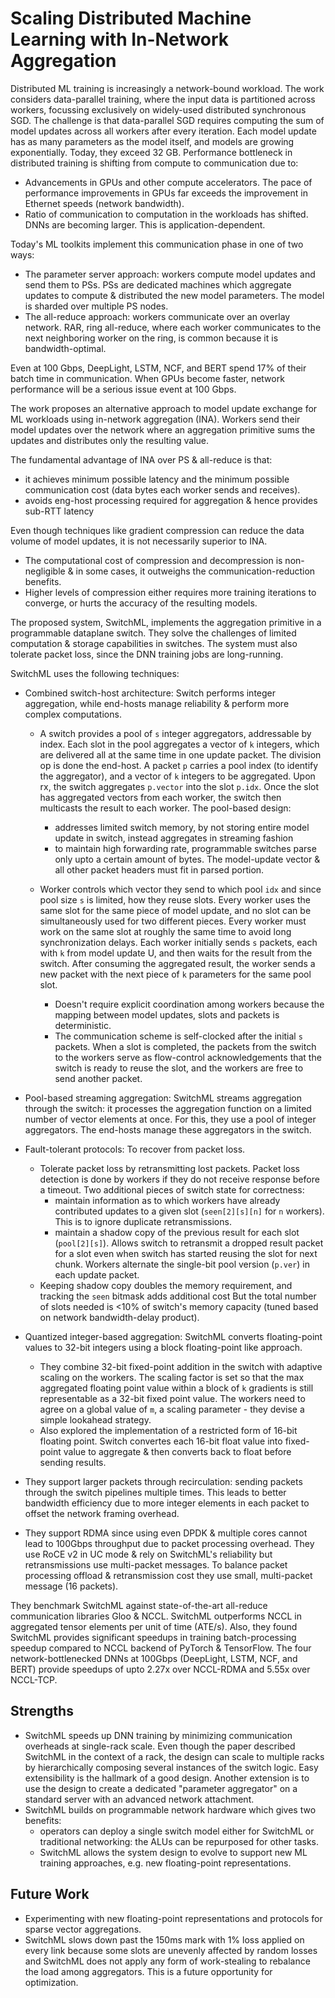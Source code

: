 # Scaling Distributed Machine Learning with In-Network Aggregation

Distributed ML training is increasingly a network-bound workload. The work
considers data-parallel training, where the input data is partitioned across
workers, focussing exclusively on widely-used distributed synchronous SGD. The
challenge is that data-parallel SGD requires computing the sum of model updates
across all workers after every iteration. Each model update has as many
parameters as the model itself, and models are growing exponentially. Today,
they exceed 32 GB. Performance bottleneck in distributed training is shifting
from compute to communication due to:

- Advancements in GPUs and other compute accelerators. The pace of performance
  improvements in GPUs far exceeds the improvement in Ethernet speeds (network
  bandwidth).
- Ratio of communication to computation in the workloads has shifted. DNNs are
  becoming larger. This is application-dependent.

Today's ML toolkits implement this communication phase in one of two ways:

- The parameter server approach: workers compute model updates and send them to
  PSs. PSs are dedicated machines which aggregate updates to compute &
  distributed the new model parameters. The model is sharded over multiple PS
  nodes.
- The all-reduce approach: workers communicate over an overlay network. RAR,
  ring all-reduce, where each worker communicates to the next neighboring worker
  on the ring, is common because it is bandwidth-optimal.

Even at 100 Gbps, DeepLight, LSTM, NCF, and BERT spend 17% of their batch time
in communication. When GPUs become faster, network performance will be a serious
issue event at 100 Gbps.

The work proposes an alternative approach to model update exchange for ML
workloads using in-network aggregation (INA). Workers send their model updates over
the network where an aggregation primitive sums the updates and distributes only
the resulting value.

The fundamental advantage of INA over PS & all-reduce is that:

- it achieves minimum possible latency and the minimum possible communication
  cost (data bytes each worker sends and receives).
- avoids eng-host processing required for aggregation & hence provides sub-RTT
  latency

Even though techniques like gradient compression can reduce the data volume of
model updates, it is not necessarily superior to INA.

- The computational cost of compression and decompression is non-negligible & in
  some cases, it outweighs the communication-reduction benefits.
- Higher levels of compression either requires more training iterations to
  converge, or hurts the accuracy of the resulting models.

The proposed system, SwitchML, implements the aggregation primitive in a
programmable dataplane switch. They solve the challenges of limited computation
& storage capabilities in switches. The system must also tolerate packet loss,
since the DNN training jobs are long-running.

SwitchML uses the following techniques:

- Combined switch-host architecture: Switch performs integer aggregation, while
  end-hosts manage reliability & perform more complex computations.
  
  - A switch provides a pool of `s` integer aggregators, addressable by index.
    Each slot in the pool aggregates a vector of `k` integers, which are
    delivered all at the same time in one update packet. The division op is done
    the end-host. A packet `p` carries a pool index (to identify the
    aggregator), and a vector of `k` integers to be aggregated. Upon rx, the
    switch aggregates `p.vector` into the slot `p.idx`. Once the slot has
    aggregated vectors from each worker, the switch then multicasts the result
    to each worker. The pool-based design:
    - addresses limited switch memory, by not storing entire model update in
      switch, instead aggregates in streaming fashion
    - to maintain high forwarding rate, programmable switches parse only upto
      a certain amount of bytes. The model-update vector & all other packet
      headers must fit in parsed portion.
  
  - Worker controls which vector they send to which pool `idx` and since pool
    size `s` is limited, how they reuse slots. Every worker uses the same slot
    for the same piece of model update, and no slot can be simultaneously used
    for two different pieces. Every worker must work on the same slot at roughly
    the same time to avoid long synchronization delays. Each worker initially
    sends `s` packets, each with `k` from model update U, and then waits for the
    result from the switch. After consuming the aggregated result, the worker
    sends a new packet with the next piece of `k` parameters for the same pool
    slot.
    - Doesn't require explicit coordination among workers because the mapping
      between model updates, slots and packets is deterministic.
    - The communication scheme is self-clocked after the initial `s` packets.
      When a slot is completed, the packets from the switch to the workers
      serve as flow-control acknowledgements that the switch is ready to reuse
      the slot, and the workers are free to send another packet.

- Pool-based streaming aggregation: SwitchML streams aggregation through the
  switch: it processes the aggregation function on a limited number of vector
  elements at once. For this, they use a pool of integer aggregators. The
  end-hosts manage these aggregators in the switch.

- Fault-tolerant protocols: To recover from packet loss.

  - Tolerate packet loss by retransmitting lost packets. Packet loss detection
    is done by workers if they do not receive response before a timeout. Two
    additional pieces of switch state for correctness:
    - maintain information as to which workers have already contributed updates
      to a given slot (`seen[2][s][n]` for `n` workers). This is to ignore
      duplicate retransmissions.
    - maintain a shadow copy of the previous result for each slot
      (`pool[2][s]`). Allows switch to retransmit a dropped result packet for a
      slot even when switch has started reusing the slot for next chunk. Workers
      alternate the single-bit pool version (`p.ver`) in each update packet.
  - Keeping shadow copy doubles the memory requirement, and tracking the `seen`
    bitmask adds additional cost But the total number of slots needed is <10% of
    switch's memory capacity (tuned based on network bandwidth-delay product).

- Quantized integer-based aggregation: SwitchML converts floating-point values
  to 32-bit integers using a block floating-point like approach.

  - They combine 32-bit fixed-point addition in the switch with adaptive scaling
    on the workers. The scaling factor is set so that the max aggregated
    floating point value within a block of `k` gradients is still representable
    as a 32-bit fixed point value. The workers need to agree on a global value
    of `m`, a scaling parameter - they devise a simple lookahead strategy.
  - Also explored the implementation of a restricted form of 16-bit floating
    point. Switch convertes each 16-bit float value into fixed-point value to
    aggregate & then converts back to float before sending results.

- They support larger packets through recirculation: sending packets through the
  switch pipelines multiple times. This leads to better bandwidth efficiency due
  to more integer elements in each packet to offset the network framing
  overhead.

- They support RDMA since using even DPDK & multiple cores cannot lead to
  100Gbps throughput due to packet processing overhead. They use RoCE v2 in UC
  mode & rely on SwitchML's reliability but retransmissions use multi-packet
  messages. To balance packet processing offload & retransmission cost they use
  small, multi-packet message (16 packets).

They benchmark SwitchML against state-of-the-art all-reduce communication
libraries Gloo & NCCL. SwitchML outperforms NCCL in aggregated tensor elements
per unit of time (ATE/s). Also, they found SwitchML provides significant
speedups in training batch-processing speedup compared to NCCL backend of
PyTorch & TensorFlow. The four network-bottlenecked DNNs at 100Gbps (DeepLight,
LSTM, NCF, and BERT) provide speedups of upto 2.27x over NCCL-RDMA and 5.55x
over NCCL-TCP.

## Strengths

- SwitchML speeds up DNN training by minimizing communication overheads at
  single-rack scale. Even though the paper described SwitchML in the context of
  a rack, the design can scale to multiple racks by hierarchically composing
  several instances of the switch logic. Easy extensibility is the hallmark of a
  good design. Another extension is to use the design to create a dedicated
  "parameter aggregator" on a standard server with an advanced network
  attachment.
- SwitchML builds on programmable network hardware which gives two benefits:
  - operators can deploy a single switch model either for SwitchML or
    traditional networking: the ALUs can be repurposed for other tasks.
  - SwitchML allows the system design to evolve to support new ML training
    approaches, e.g. new floating-point representations.

## Future Work

- Experimenting with new floating-point representations and protocols for sparse
  vector aggregations.
- SwitchML slows down past the 150ms mark with 1% loss applied on every link
  because some slots are unevenly affected by random losses and SwitchML does
  not apply any form of work-stealing to rebalance the load among aggregators.
  This is a future opportunity for optimization.
